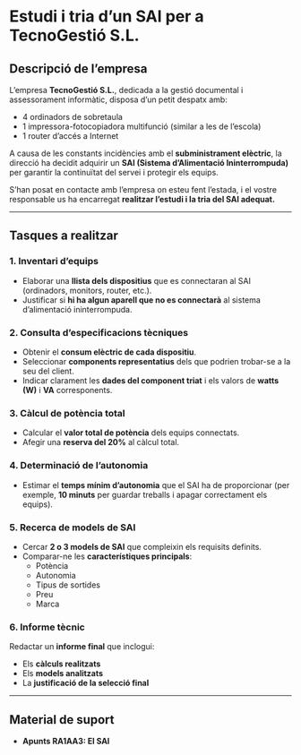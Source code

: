 # Estudi i tria d’un SAI per a TecnoGestió S.L.

## Descripció de l’empresa
L’empresa **TecnoGestió S.L.**, dedicada a la gestió documental i assessorament informàtic, disposa d’un petit despatx amb:

- 4 ordinadors de sobretaula  
- 1 impressora-fotocopiadora multifunció (similar a les de l’escola)  
- 1 router d’accés a Internet  

A causa de les constants incidències amb el **subministrament elèctric**, la direcció ha decidit adquirir un **SAI (Sistema d’Alimentació Ininterrompuda)** per garantir la continuïtat del servei i protegir els equips.

S’han posat en contacte amb l’empresa on esteu fent l’estada, i el vostre responsable us ha encarregat **realitzar l’estudi i la tria del SAI adequat.**

---

## Tasques a realitzar

### 1. Inventari d’equips
- Elaborar una **llista dels dispositius** que es connectaran al SAI (ordinadors, monitors, router, etc.).  
- Justificar si **hi ha algun aparell que no es connectarà** al sistema d’alimentació ininterrompuda.

### 2. Consulta d’especificacions tècniques
- Obtenir el **consum elèctric de cada dispositiu**.  
- Seleccionar **components representatius** dels que podrien trobar-se a la seu del client.  
- Indicar clarament les **dades del component triat** i els valors de **watts (W)** i **VA** corresponents.

### 3. Càlcul de potència total
- Calcular el **valor total de potència** dels equips connectats.  
- Afegir una **reserva del 20%** al càlcul total.

### 4. Determinació de l’autonomia
- Estimar el **temps mínim d’autonomia** que el SAI ha de proporcionar (per exemple, **10 minuts** per guardar treballs i apagar correctament els equips).

### 5. Recerca de models de SAI
- Cercar **2 o 3 models de SAI** que compleixin els requisits definits.  
- Comparar-ne les **característiques principals**:
  - Potència  
  - Autonomia  
  - Tipus de sortides  
  - Preu  
  - Marca  

### 6. Informe tècnic
Redactar un **informe final** que inclogui:
- Els **càlculs realitzats**  
- Els **models analitzats**  
- La **justificació de la selecció final**

---

## Material de suport
- **Apunts RA1AA3: El SAI**

